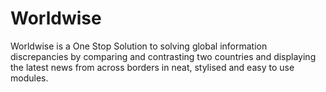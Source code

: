 # Worldwise
Worldwise is a One Stop Solution to solving global information discrepancies by comparing and contrasting two countries and displaying the latest news from across borders in neat, stylised and easy to use modules.
